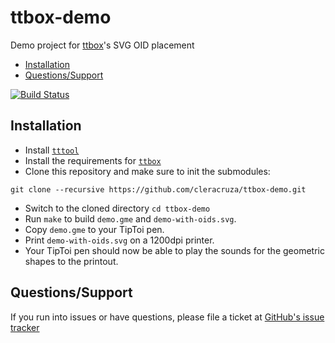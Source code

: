 # ttbox-demo

Demo project for [ttbox](https://github.com/cleracruza/ttbox)'s SVG OID placement

* [Installation](#installation)
* [Questions/Support](#questionssupport)

[![Build Status](https://travis-ci.org/cleracruza/ttbox-demo.svg?branch=master)](https://travis-ci.org/cleracruza/ttbox-demo)

## Installation

* Install [`tttool`](https://github.com/entropia/tip-toi-reveng)
* Install the requirements for [`ttbox`](https://github.com/cleracruza/ttbox)
* Clone this repository and make sure to init the submodules:
```
git clone --recursive https://github.com/cleracruza/ttbox-demo.git
```
* Switch to the cloned directory `cd ttbox-demo`
* Run `make` to build `demo.gme` and `demo-with-oids.svg`.
* Copy `demo.gme` to your TipToi pen.
* Print `demo-with-oids.svg` on a 1200dpi printer.
* Your TipToi pen should now be able to play the sounds for the geometric shapes to the printout.

## Questions/Support

If you run into issues or have questions, please file a ticket at [GitHub's issue tracker](https://github.com/cleracruza/ttbox-demo/issues/new)
